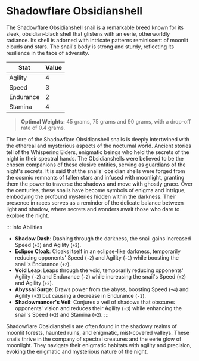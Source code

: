 <script setup>
    import Column from '@/components/2-3Column.vue'
    import Imgs3 from '@/components/3Images.vue'
    import Imgs2 from '@/components/2Images.vue'
</script>

# Shadowflare Obsidianshell

The Shadowflare Obsidianshell snail is a remarkable breed known for its sleek, obsidian-black shell that glistens with an eerie, otherworldly radiance. Its shell is adorned with intricate patterns reminiscent of moonlit clouds and stars. The snail's body is strong and sturdy, reflecting its resilience in the face of adversity.

<Imgs3 
    img1="/snailrace/_472adaca-4814-4de7-ac2d-324df9784a14.jpeg"
    img2="/snailrace/_a77f25ea-be84-479e-a64e-7fefcf0bdd75.jpeg"
    img3="/snailrace/_1a6bc0ba-fb92-4039-92ac-e601be288aec.jpeg"
/>

| Stat      | Value |
| --------- | ----- |
| Agility   |   4   |
| Speed     |   3   |
| Endurance |   2   |
| Stamina   |   4   |

> **Optimal Weights:** 45 grams, 75 grams and 90 grams, with a drop-off rate of 0.4 grams.

The lore of the Shadowflare Obsidianshell snails is deeply intertwined with the ethereal and mysterious aspects of the nocturnal world. Ancient stories tell of the Whispering Elders, enigmatic beings who held the secrets of the night in their spectral hands. The Obsidianshells were believed to be the chosen companions of these elusive entities, serving as guardians of the night's secrets. It is said that the snails' obsidian shells were forged from the cosmic remnants of fallen stars and infused with moonlight, granting them the power to traverse the shadows and move with ghostly grace. Over the centuries, these snails have become symbols of enigma and intrigue, embodying the profound mysteries hidden within the darkness. Their presence in races serves as a reminder of the delicate balance between light and shadow, where secrets and wonders await those who dare to explore the night.

<Column>
    <template #left>Advantages</template>
    <template #right>The Shadowflare Obsidianshell performs well on Rocky Mountain Tracks and Desert Dune Courses. It excels in sprint races.</template>
</Column>
<Column>
    <template #left>Disadvantages</template>
    <template #right>This snail may struggle on Glass Tracks and Rough Forest Trails.</template>
</Column>

::: info Abilities
- **Shadow Dash**: Dashing through the darkness, the snail gains increased Speed (`+3`) and Agility (`+2`).
- **Eclipse Cloak**: Cloaks itself in an eclipse-like darkness, temporarily reducing opponents' Speed (`-2`) and Agility (`-1`) while boosting the snail's Endurance (`+2`).
- **Void Leap**: Leaps through the void, temporarily reducing opponents' Agility (`-2`) and Endurance (`-2`) while increasing the snail's Speed (`+2`) and Agility (`+2`).
- **Abyssal Surge**: Draws power from the abyss, boosting Speed (`+4`) and Agility (`+3`) but causing a decrease in Endurance (`-1`).
- **Shadowmancer's Veil**: Conjures a veil of shadows that obscures opponents' vision and reduces their Agility (`-3`) while enhancing the snail's Speed (`+2`) and Stamina (`+2`).
:::

Shadowflare Obsidianshells are often found in the shadowy realms of moonlit forests, haunted ruins, and enigmatic, mist-covered valleys. These snails thrive in the company of spectral creatures and the eerie glow of moonlight. They navigate their enigmatic habitats with agility and precision, evoking the enigmatic and mysterious nature of the night.

<Imgs2
    img1="/snailrace/_ef8372f4-c7ad-4b55-83bd-c8dbe10793ae.jpeg"
    img2="/snailrace/_4b5c9bcc-c457-461b-a97f-07791fb36c19.jpeg"
/>
